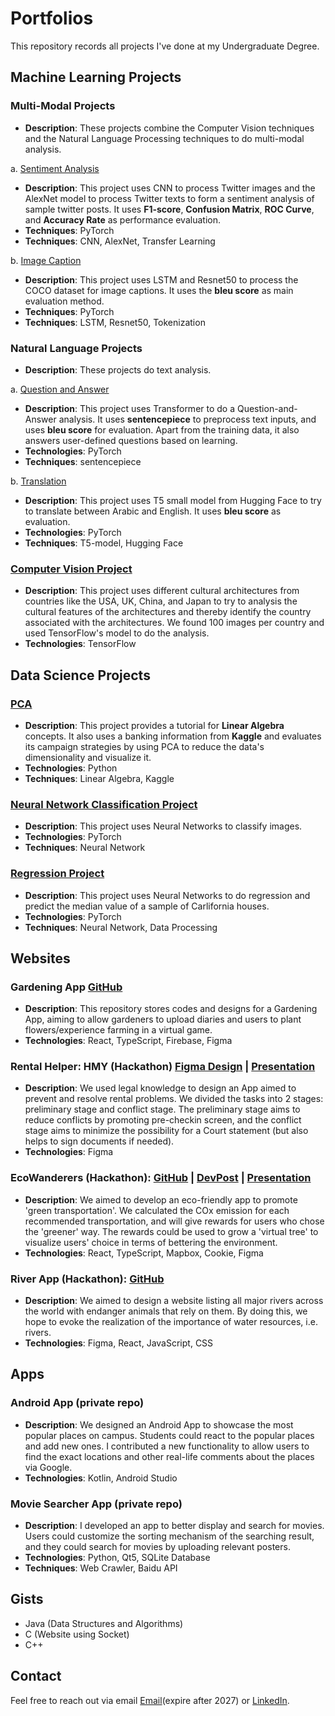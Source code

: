 # Portfolios
This repository records all projects I've done at my Undergraduate Degree.

## Machine Learning Projects
### Multi-Modal Projects
- **Description**: These projects combine the Computer Vision techniques and the Natural Language Processing techniques to do multi-modal analysis.

a. [Sentiment Analysis](https://drive.google.com/file/d/1uq3bDCXWG71MLphYDAJaV1r8xU-tr-KN/view?usp=sharing)
- **Description**: This project uses CNN to process Twitter images and the AlexNet model to process Twitter texts to form a sentiment analysis of sample twitter posts. It uses **F1-score**, **Confusion Matrix**, **ROC Curve**, and **Accuracy Rate** as performance evaluation.
- **Techniques**: PyTorch
- **Techniques**: CNN, AlexNet, Transfer Learning

b. [Image Caption](https://drive.google.com/file/d/1cgXCvYCAldE0zmAiYyTpWB-GihDpCzYm/view?usp=sharing)
- **Description**: This project uses LSTM and Resnet50 to process the COCO dataset for image captions. It uses the **bleu score** as main evaluation method.
- **Techniques**: PyTorch
- **Techniques**: LSTM, Resnet50, Tokenization

### Natural Language Projects
- **Description**: These projects do text analysis.

a. [Question and Answer](https://drive.google.com/file/d/1jMgQu4osEdKeIvyHPi3Z5qgrVF3c2Rah/view?usp=sharing)
- **Description**: This project uses Transformer to do a Question-and-Answer analysis. It uses **sentencepiece** to preprocess text inputs, and uses **bleu score** for evaluation. Apart from the training data, it also answers user-defined questions based on learning.
- **Technologies**: PyTorch
- **Techniques**: sentencepiece

b. [Translation](https://drive.google.com/file/d/1PC6J1A_Dce-ey5l4qfI7aAq9A0WEvmXX/view?usp=sharing)
- **Description**: This project uses T5 small model from Hugging Face to try to translate between Arabic and English. It uses **bleu score** as evaluation.
- **Technologies**: PyTorch
- **Techniques**: T5-model, Hugging Face

### [Computer Vision Project](https://drive.google.com/file/d/1dOtK1qS9Y6S779Hno0xsI90m1NqqfWqP/view?usp=sharing)
- **Description**: This project uses different cultural architectures from countries like the USA, UK, China, and Japan to try to analysis the cultural features of the architectures and thereby identify the country associated with the architectures. We found 100 images per country and used TensorFlow's model to do the analysis.
- **Technologies**: TensorFlow

## Data Science Projects
### [PCA](https://drive.google.com/file/d/1s-BIyeT2bVVgg0ts5U82qXQ9RbVSM3h_/view?usp=sharing)
- **Description**: This project provides a tutorial for **Linear Algebra** concepts. It also uses a banking information from **Kaggle** and evaluates its campaign strategies by using PCA to reduce the data's dimensionality and visualize it.
- **Technologies**: Python
- **Techniques**: Linear Algebra, Kaggle

### [Neural Network Classification Project](https://drive.google.com/file/d/1K7Dtah9sucGwPp18tV9U2X0feEfw24bv/view?usp=sharing)
- **Description**: This project uses Neural Networks to classify images.
- **Technologies**: PyTorch
- **Techniques**: Neural Network

### [Regression Project](https://drive.google.com/file/d/1yHH2MaqK9E-fcQvGKss1QqXvl94pBMYy/view?usp=sharing)
- **Description**: This project uses Neural Networks to do regression and predict the median value of a sample of Carlifornia houses.
- **Technologies**: PyTorch
- **Techniques**: Neural Network, Data Processing

## Websites
### Gardening App [GitHub](https://github.com/Lyxxx2003/Gardening-App)
- **Description**: This repository stores codes and designs for a Gardening App, aiming to allow gardeners to upload diaries and users to plant flowers/experience farming in a virtual game.
- **Technologies**: React, TypeScript, Firebase, Figma

### Rental Helper: HMY (Hackathon) [Figma Design](https://www.figma.com/design/7E5QuDZzjneMMSrpzt4njJ/Legal-Hackathon---HMY?node-id=0-1&t=I16whWC3r8zOleAz-0) | [Presentation](https://docs.google.com/presentation/d/1slWyXDOUP7oNCNrgSD_iMsOuCFa7dVGi/edit?usp=sharing&ouid=109272171345780345599&rtpof=true&sd=true)
- **Description**: We used legal knowledge to design an App aimed to prevent and resolve rental problems. We divided the tasks into 2 stages: preliminary stage and conflict stage. The preliminary stage aims to reduce conflicts by promoting pre-checkin screen, and the conflict stage aims to minimize the possibility for a Court statement (but also helps to sign documents if needed).
- **Technologies**: Figma

### EcoWanderers (Hackathon): [GitHub](https://github.com/Lyxxx2003/EcoWanderers) | [DevPost](https://devpost.com/software/ecowanderers-do873p) | [Presentation](https://docs.google.com/presentation/d/1g_uU6NNqzgWo0k9AJ0HWYwPFoUUo47Ts8Df9HgXIrSE/edit?usp=sharing)
- **Description**: We aimed to develop an eco-friendly app to promote 'green transportation'. We calculated the COx emission for each recommended transportation, and will give rewards for users who chose the 'greener' way. The rewards could be used to grow a 'virtual tree' to visualize users' choice in terms of bettering the environment.
- **Technologies**: React, TypeScript, Mapbox, Cookie, Figma

### River App (Hackathon): [GitHub](https://github.com/Lyxxx2003/River-App)
- **Description**: We aimed to design a website listing all major rivers across the world with endanger animals that rely on them. By doing this, we hope to evoke the realization of the importance of water resources, i.e. rivers.
- **Technologies**: Figma, React, JavaScript, CSS

## Apps
### Android App (private repo)
- **Description**: We designed an Android App to showcase the most popular places on campus. Students could react to the popular places and add new ones. I contributed a new functionality to allow users to find the exact locations and other real-life comments about the places via Google.
- **Technologies**: Kotlin, Android Studio

### Movie Searcher App (private repo)
- **Description**: I developed an app to better display and search for movies. Users could customize the sorting mechanism of the searching result, and they could search for movies by uploading relevant posters.
- **Technologies**: Python, Qt5, SQLite Database
- **Techniques**: Web Crawler, Baidu API

## Gists
- Java (Data Structures and Algorithms)
- C (Website using Socket)
- C++

## Contact
Feel free to reach out via email [Email](yl5574@columbia.edu)(expire after 2027) or [LinkedIn](https://www.linkedin.com/in/yuxin-li-b0aba3266/).
